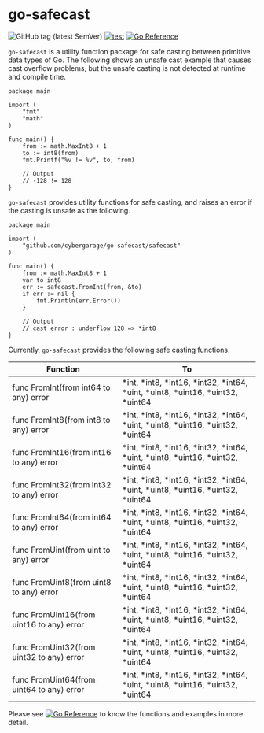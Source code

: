 # go-safecast

![GitHub tag (latest SemVer)](https://img.shields.io/github/v/tag/cybergarage/go-safecast)
[![test](https://github.com/cybergarage/go-safecast/actions/workflows/make.yml/badge.svg)](https://github.com/cybergarage/go-safecast/actions/workflows/make.yml)
[![Go Reference](https://pkg.go.dev/badge/github.com/cybergarage/go-safecast.svg)](https://pkg.go.dev/github.com/cybergarage/go-safecast)

`go-safecast` is a utility function package for safe casting between primitive data types of Go. The following shows an unsafe cast example that causes cast overflow problems, but the unsafe casting is not detected at runtime and compile time.

```
package main

import (
    "fmt"
    "math"
)

func main() {
    from := math.MaxInt8 + 1
    to := int8(from)
    fmt.Printf("%v != %v", to, from)

    // Output
    // -128 != 128
}
```

`go-safecast` provides utility functions for safe casting, and raises an error if the casting is unsafe as the following.

```
package main

import (
    "github.com/cybergarage/go-safecast/safecast"
)

func main() {
    from := math.MaxInt8 + 1
    var to int8
    err := safecast.FromInt(from, &to)
    if err := nil {
        fmt.Println(err.Error())
    }

    // Output
    // cast error : underflow 128 => *int8
}
```

Currently, `go-safecast` provides the following safe casting functions.

|Function                                 |To                                                                             |
|-----------------------------------------|-------------------------------------------------------------------------------|
|func FromInt(from int64 to any) error    | *int, *int8, *int16, *int32, *int64, *uint, *uint8, *uint16, *uint32, *uint64 |
|func FromInt8(from int8 to any) error    | *int, *int8, *int16, *int32, *int64, *uint, *uint8, *uint16, *uint32, *uint64 |
|func FromInt16(from int16 to any) error  | *int, *int8, *int16, *int32, *int64, *uint, *uint8, *uint16, *uint32, *uint64 |
|func FromInt32(from int32 to any) error  | *int, *int8, *int16, *int32, *int64, *uint, *uint8, *uint16, *uint32, *uint64 |
|func FromInt64(from int64 to any) error  | *int, *int8, *int16, *int32, *int64, *uint, *uint8, *uint16, *uint32, *uint64 |
|func FromUint(from uint to any) error    | *int, *int8, *int16, *int32, *int64, *uint, *uint8, *uint16, *uint32, *uint64 |
|func FromUint8(from uint8 to any) error  | *int, *int8, *int16, *int32, *int64, *uint, *uint8, *uint16, *uint32, *uint64 |
|func FromUint16(from uint16 to any) error| *int, *int8, *int16, *int32, *int64, *uint, *uint8, *uint16, *uint32, *uint64 |
|func FromUint32(from uint32 to any) error| *int, *int8, *int16, *int32, *int64, *uint, *uint8, *uint16, *uint32, *uint64 |
|func FromUint64(from uint64 to any) error| *int, *int8, *int16, *int32, *int64, *uint, *uint8, *uint16, *uint32, *uint64 |

Please see [![Go Reference](https://pkg.go.dev/badge/github.com/cybergarage/go-safecast.svg)](https://pkg.go.dev/github.com/cybergarage/go-safecast) to know the functions and examples in more detail.

